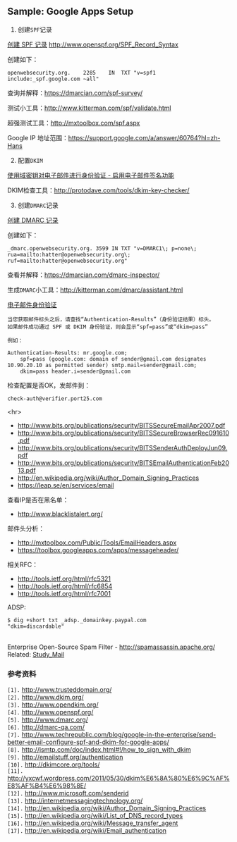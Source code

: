 ## Sample: Google Apps Setup ##

1. 创建`SPF`记录

[创建 SPF 记录](https://support.google.com/a/answer/178723?hl=zh-Hans&ref_topic=2759192)
http://www.openspf.org/SPF_Record_Syntax

创建如下：
```
openwebsecurity.org.	2285	IN	TXT	"v=spf1 include:_spf.google.com ~all"
```

查询并解释：https://dmarcian.com/spf-survey/

测试小工具：http://www.kitterman.com/spf/validate.html

超强测试工具：http://mxtoolbox.com/spf.aspx

Google IP 地址范围：https://support.google.com/a/answer/60764?hl=zh-Hans

2. 配置`DKIM`

[使用域密钥对电子邮件进行身份验证 - 启用电子邮件签名功能](https://support.google.com/a/answer/180504?hl=zh-Hans&ref_topic=2752442)

DKIM检查工具：http://protodave.com/tools/dkim-key-checker/


3. 创建`DMARC`记录

[创建 DMARC 记录](https://support.google.com/a/answer/2466563?hl=zh-Hans&ref_topic=2759254)

创建如下：
```
_dmarc.openwebsecurity.org. 3599 IN	TXT	"v=DMARC1\; p=none\; rua=mailto:hatter@openwebsecurity.org\; ruf=mailto:hatter@openwebsecurity.org"
```
查看并解释：https://dmarcian.com/dmarc-inspector/

生成`DMARC`小工具：http://kitterman.com/dmarc/assistant.html

[电子邮件身份验证](https://support.google.com/mail/answer/180707?hl=zh-Hans)
```
当您获取邮件标头之后，请查找“Authentication-Results”（身份验证结果）标头。
如果邮件成功通过 SPF 或 DKIM 身份验证，则会显示“spf=pass”或“dkim=pass”

例如：

Authentication-Results: mr.google.com; 
    spf=pass (google.com: domain of sender@gmail.com designates 10.90.20.10 as permitted sender) smtp.mail=sender@gmail.com; 
    dkim=pass header.i=sender@gmail.com
```

检查配置是否OK，发邮件到：
```
check-auth@verifier.port25.com
```



&lt;hr&gt;



  * http://www.bits.org/publications/security/BITSSecureEmailApr2007.pdf
  * http://www.bits.org/publications/security/BITSSecureBrowserRec091610.pdf
  * http://www.bits.org/publications/security/BITSSenderAuthDeployJun09.pdf
  * http://www.bits.org/publications/security/BITSEmailAuthenticationFeb2013.pdf
  * http://en.wikipedia.org/wiki/Author_Domain_Signing_Practices
  * https://leap.se/en/services/email

查看IP是否在黑名单：
  * http://www.blacklistalert.org/


邮件头分析：
  * http://mxtoolbox.com/Public/Tools/EmailHeaders.aspx
  * https://toolbox.googleapps.com/apps/messageheader/


相关RFC：
  * http://tools.ietf.org/html/rfc5321
  * http://tools.ietf.org/html/rfc6854
  * http://tools.ietf.org/html/rfc7001


ADSP:
```
$ dig +short txt _adsp._domainkey.paypal.com
"dkim=discardable"
```

<br>
Enterprise Open-Source Spam Filter - <a href='http://spamassassin.apache.org/'>http://spamassassin.apache.org/</a>

<br>
Related: <a href='Study_Mail.md'>Study_Mail</a>

<h3>参考资料</h3>
<code>[1].</code> <a href='http://www.trusteddomain.org/'>http://www.trusteddomain.org/</a><br>
<code>[2].</code> <a href='http://www.dkim.org/'>http://www.dkim.org/</a><br>
<code>[3].</code> <a href='http://www.opendkim.org/'>http://www.opendkim.org/</a><br>
<code>[4].</code> <a href='http://www.openspf.org/'>http://www.openspf.org/</a><br>
<code>[5].</code> <a href='http://www.dmarc.org/'>http://www.dmarc.org/</a><br>
<code>[6].</code> <a href='http://dmarc-qa.com/'>http://dmarc-qa.com/</a><br>
<code>[7].</code> <a href='http://www.techrepublic.com/blog/google-in-the-enterprise/send-better-email-configure-spf-and-dkim-for-google-apps/'>http://www.techrepublic.com/blog/google-in-the-enterprise/send-better-email-configure-spf-and-dkim-for-google-apps/</a><br>
<code>[8].</code> <a href='http://jsmtp.com/doc/index.html#!/how_to_sign_with_dkim'>http://jsmtp.com/doc/index.html#!/how_to_sign_with_dkim</a><br>
<code>[9].</code> <a href='http://emailstuff.org/authentication'>http://emailstuff.org/authentication</a><br>
<code>[10].</code> <a href='http://dkimcore.org/tools/'>http://dkimcore.org/tools/</a><br>
<code>[11].</code> <a href='http://yxcwf.wordpress.com/2011/05/30/dkim%E6%8A%80%E6%9C%AF%E8%AF%B4%E6%98%8E/'>http://yxcwf.wordpress.com/2011/05/30/dkim%E6%8A%80%E6%9C%AF%E8%AF%B4%E6%98%8E/</a><br>
<code>[12].</code> <a href='http://www.microsoft.com/senderid'>http://www.microsoft.com/senderid</a><br>
<code>[13].</code> <a href='http://internetmessagingtechnology.org/'>http://internetmessagingtechnology.org/</a><br>
<code>[14].</code> <a href='http://en.wikipedia.org/wiki/Author_Domain_Signing_Practices'>http://en.wikipedia.org/wiki/Author_Domain_Signing_Practices</a><br>
<code>[15].</code> <a href='http://en.wikipedia.org/wiki/List_of_DNS_record_types'>http://en.wikipedia.org/wiki/List_of_DNS_record_types</a><br>
<code>[16].</code> <a href='http://en.wikipedia.org/wiki/Message_transfer_agent'>http://en.wikipedia.org/wiki/Message_transfer_agent</a><br>
<code>[17].</code> <a href='http://en.wikipedia.org/wiki/Email_authentication'>http://en.wikipedia.org/wiki/Email_authentication</a><br>